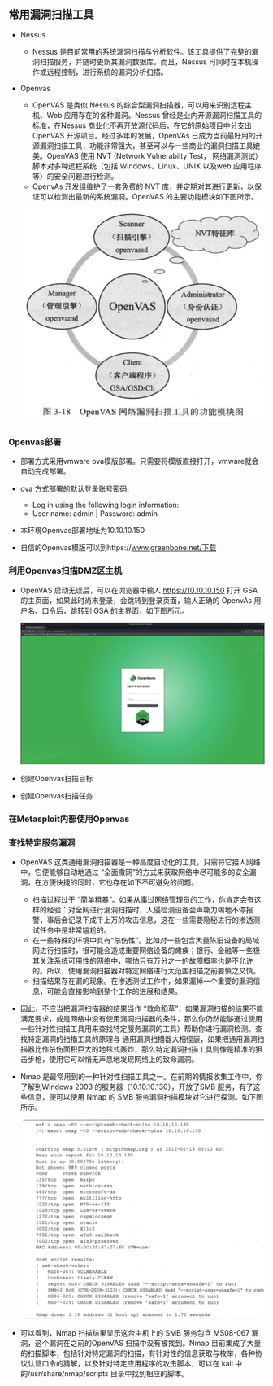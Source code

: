 ## 常用漏洞扫描工具
- Nessus
  - Nessus 是目前常用的系统漏洞扫描与分析软件。该工具提供了完整的漏洞扫描服务，并随时更新其漏洞数据库。而且，Nessus 可同时在本机操作或远程控制，进行系统的漏洞分析扫描。
- Openvas
  - OpenVAS 是类似 Nessus 的综合型漏洞扫描器，可以用来识别远程主机、Web 应用存在的各种漏洞。Nessus 曾经是业内开源漏洞扫描工具的标准，在Nessus 商业化不再开放源代码后，在它的原始项目中分支出 OpenVAS 开源项目。经过多年的发展，OpenVAs 已成为当前最好用的开源漏洞扫描工具，功能非常强大，甚至可以与一些商业的漏洞扫描工具媲美。OpenVAS 使用 NVT (Network Vulnerabilty Test， 网络漏洞测试）脚本对多种远程系统（包括 Windows、Linux、UNIX 以及web 应用程序等）的安全问题进行检测。
  - OpenvAs 开发组维护了一套免费的 NVT 库，并定期对其进行更新，以保证可以检测出最新的系统漏洞。OpenVAS 的主要功能模块如下图所示。
   
  ![pics](../pics/33331.png)

### Openvas部署
- 部署方式采用vmware ova模版部署。只需要将模版直接打开，vmware就会自动完成部署。

- ova 方式部署的默认登录账号密码:
  - Log in using the following login information:
  - User name: admin | Password: admin

- 本环境Openvas部署地址为10.10.10.150
- 自信的Openvas模版可以到https://www.greenbone.net/下载

### 利用Openvas扫描DMZ区主机
- OpenVAS 启动无误后，可以在浏览器中输人 https://10.10.10.150 打开 GSA 的主页面，如果此时尚末登录，会跳转到登录页面，输人正确的 OpenvAs 用户名、口令后，跳转到 GSA 的主界面，如下图所示。
 
  ![pics](../pics/77771.png)

- 创建Openvas扫描目标
- 创建Openvas扫描任务


### 在Metasploit内部使用Openvas


### 查找特定服务漏洞
- OpenVAS 这类通用漏洞扫描器是一种高度自动化的工具，只需将它接人网络中，它便能够自动地通过 “全面撒网”的方式来获取网络中尽可能多的安全漏洞，在方便快捷的同时，它也存在如下不可避免的问题。
  - 扫描过程过于 “简单粗暴”。如果从事过网络管理员的工作，你肯定会有这样的经验：对全网进行漏洞扫描时，人侵检测设备会声嘶力竭地不停报警，事后会记录下成千上万的攻击信息，这在一些需要隐秘进行的渗透测试任务中是非常尴尬的。
  - 在一些特殊的环境中具有“杀伤性”。比如对一些包含大量陈旧设备的局域网进行扫描时，很可能会造成重要网络设备的瘫痪；银行、金融等一些极其关注系统可用性的网络中，哪怕只有万分之一的故障概率也是不允许的。所以，使用漏洞扫描器对特定网络进行大范围扫描之前要慎之又慎。
  - 扫描结果存在漏的现象。在渗透测试工作中，如果漏掉一个重要的漏洞信息，可能会直接影响到整个工作的进展和结果。
- 因此，不应当把漏洞扫描器的结果当作 “救命稻草”，如果漏洞扫描的结果不能满足要求，或是网络中没有使用漏洞扫描器的条件，那么你仍然能够通过使用一些针对性扫描工具用来查找特定服务漏洞的工具）帮助你进行漏洞检测。查找特定漏洞的扫描工具的原理与
通用漏洞扫描器大相径庭，如果把通用漏洞扫描器比作杀伤面积巨大的地毯式轰炸，那么特定漏洞扫描工具则像是精准的狙击步枪，使用它可以悄无声息地发现网络上的致命漏洞。
- Nmap 是最常用到的一种针对性扫描工具之一。在前期的情报收集工作中，你了解到Windows 2003 的服务器（10.10.10.130），开放了SMB 服务，有了这些信息，便可以使用 Nmap 的 SMB 服务漏洞扫描模块对它进行探测。如下图所示。

  ![pics](../pics/88881.png)

- 可以看到，Nmap 扫描结果显示这台主机上的 SMB 服务包含 MS08-067 漏洞，这个漏洞在之前的OpenVAS 扫描中没有被找到。Nmap 目前集成了大量的扫描脚本，包括针对特定漏洞的扫描，有针对性的信息获取与枚举，各种协议认证口令的猜解，以及针对特定应用程序的攻击脚本，可以在 kali 中的/usr/share/nmap/scripts 目录中找到相应的脚本。


